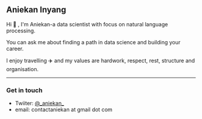 ## Aniekan Inyang

Hi :wave: , I'm Aniekan-a data scientist with focus on natural language processing.

You can ask me about finding a path in data science and building your career.

I enjoy travelling :airplane:  and my values are hardwork, respect, rest, structure and organisation.

___

### Get in touch

- Twiiter: [@\_aniekan\_](https://www.twitter.com/_aniekan_)
- email: contactaniekan at gmail dot com
